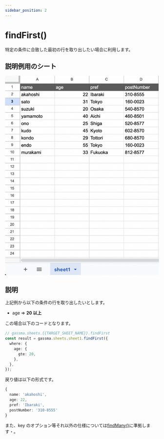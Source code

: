 ```yaml
---
sidebar_position: 2
---
```


# findFirst()

特定の条件に合致した最初の行を取り出したい場合に利用します。

## 説明例用のシート

![説明用シート](../../img/exampleSheet.png)

## 説明

上記例から以下の条件の行を取り出したいとします。

- age => **20 以上**

この場合以下のコードとなります。

```ts
// gassma.sheets.{{TARGET_SHEET_NAME}}.findFirst
const result = gassma.sheets.sheet1.findFirst({
  where: {
    age: {
      gte: 20,
    },
  },
});
```

戻り値は以下の形式です。

```ts
{
  name: 'akahoshi',
  age: 22,
  pref: 'Ibaraki',
  postNumber: '310-8555'
}
```

また、key のオプション等それ以外の仕様については[findMany()](./findMany)に準拠します・。
